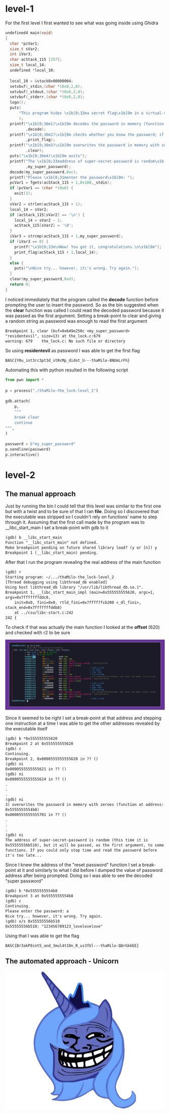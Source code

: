 # level-1

For the first level I first wanted to see what was going inside using Ghidra

```c
undefined4 main(void)
{
  char *pcVar1;
  size_t sVar2;
  int iVar3;
  char acStack_115 [257];
  size_t local_14;
  undefined *local_10;
  
  local_10 = &stack0x00000004;
  setvbuf(_stdin,(char *)0x0,2,0);
  setvbuf(_stdout,(char *)0x0,2,0);
  setvbuf(_stderr,(char *)0x0,2,0);
  logo();
  puts(
      "This program hides \x1b[0;32ma secret flag\x1b[0m in a virtual-safe protected by a \x1b[0;33m super-secret-password\x1b[0m (it\'s so good that \x1b[1;37ma lot of people use it!\x1b[0m) and  does the following:"
      );
  printf("\x1b[0;36m1)\x1b[0m decodes the password in memory (function at address: \x1b[0;35m%p\x1b[ 0m)\n"
         ,decode);
  printf("\x1b[0;36m2)\x1b[0m checks whether you know the password; if you do, the flag is printed ( using function at address: \x1b[0;35m%p)\n"
         ,print_flag);
  printf("\x1b[0;36m3)\x1b[0m overwrites the password in memory with zeroes (function at address: \x 1b[0;35m%p\x1b[0m)\n"
         ,clear);
  puts("\x1b[0;36m4)\x1b[0m exits");
  printf("The \x1b[0;33maddress of super-secret-password is random\x1b[0m (this time it is \x1b[0;35 m%p\x1b[0m), but it will be passed, as the first argument, to some functions. If you could only st op time and read the password before it\'s too late...\n\n"
         ,my_super_password);
  decode(my_super_password,0xc);
  printf("Please \x1b[0;31menter the password\x1b[0m: ");
  pcVar1 = fgets(acStack_115 + 1,0x100,_stdin);
  if (pcVar1 == (char *)0x0) {
    exit(1);
  }
  sVar2 = strlen(acStack_115 + 1);
  local_14 = sVar2;
  if (acStack_115[sVar2] == '\n') {
    local_14 = sVar2 - 1;
    acStack_115[sVar2] = '\0';
  }
  iVar3 = strcmp(acStack_115 + 1,my_super_password);
  if (iVar3 == 0) {
    printf("\x1b[0;33m\nWow! You got it, congratulations.\n\x1b[0m");
    print_flag(acStack_115 + 1,local_14);
  }
  else {
    puts("\nNice try... however, it\'s wrong. Try again.");
  }
  clear(my_super_password,0xd);
  return 0;
}
```

I noticed immediately that the program called the **decode** function before prompting the user to insert the password.
So as the bin suggested when the **clear** function was called I could read the decoded password because it was passed as the first argument.
Setting a break-point to clear and giving a random string as password was enough to read the first argument

```
Breakpoint 1, clear (buf=0x649e250c <my_super_password> "residentevil", size=13) at the_lock.c:679
warning: 679    the_lock.c: No such file or directory
```

So using **residentevil** as password I was able to get the first flag

```
BASC{Y0u_int3rc3pt3d_stRcMp_didnt_U---thaMilo-8NUmLrFh}
```

Automating this with python resulted in the following script

```python
from pwn import *

p = process("./thaMilo-the_lock-level_1")

gdb.attach(
    p,
    """
    break clear
    continue
""",
)

password = b"my_super_password"
p.sendline(password)
p.interactive()
```

# level-2

## The manual approach

Just by running the bin I could tell that this level was similar to the first one but with a twist and to be sure of that I ran **file**.
Doing so I discovered that the executable was stripped so I couldn't rely on functions' name to step through it.
Assuming that the first call made by the program was to \_\_libc_start_main I set a break-point with gdb to it

```
(gdb) b __libc_start_main
Function "__libc_start_main" not defined.
Make breakpoint pending on future shared library load? (y or [n]) y
Breakpoint 1 (__libc_start_main) pending.
```

After that I run the program revealing the real address of the main function

```
(gdb) r
Starting program: ~/.../thaMilo-the_lock-level_2
[Thread debugging using libthread_db enabled]
Using host libthread_db library "/usr/lib/libthread_db.so.1".
Breakpoint 1, __libc_start_main_impl (main=0x555555555620, argc=1, argv=0x7fffffffddc8,
    init=0x0, fini=0x0, rtld_fini=0x7ffff7fcb200 <_dl_fini>, stack_end=0x7fffffffddb8)
    at ../csu/libc-start.c:242
242	{
```

To check if that was actually the main function I looked at the **offset** (620) and checked with r2 to be sure

![](./imgs/r2_lock2.png)

Since it seemed to be right I set a break-point at that address and stepping one instruction at a time I was able to get the other addresses revealed by the executable itself

```
(gdb) b *0x555555555620
Breakpoint 2 at 0x555555555620
(gdb) c
Continuing.
Breakpoint 2, 0x0000555555555620 in ?? ()
(gdb) ni
0x0000555555555621 in ?? ()
(gdb) ni
0x0000555555555624 in ?? ()
.
.
.
(gdb) ni
3) overwrites the password in memory with zeroes (function at address: 0x5555555554b8)
0x0000555555555701 in ?? ()
.
.
.
(gdb) ni
The address of super-secret-password is random (this time it is 0x55555556b510), but it will be passed, as the first argument, to some functions. If you could only stop time and read the password before it's too late...
```

Since I knew the address of the "reset password" function I set a break-point at it and similarly to what I did before I dumped the value of password address after being prompted.
Doing so I was able to see the decoded "super password"

```
(gdb) b *0x5555555554b8
Breakpoint 3 at 0x5555555554b8
(gdb) c
Continuing.
Please enter the password: a
Nice try... however, it's wrong. Try again.
(gdb) x/s 0x55555556b510
0x55555556b510:	"123456789123_lovelovelove"
```

Using that I was able to get the flag

```
BASC{Br3akP0int5_and_3mul4t10n_R_us3fUl---thaMilo-Q8rGk6EE}
```

## The automated approach - Unicorn

![](./imgs/unicorn.png)

